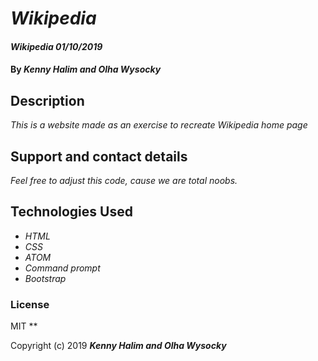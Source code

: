 # _Wikipedia_

#### _Wikipedia 01/10/2019_

#### By _**Kenny Halim and Olha Wysocky**_

## Description

_This is a website made as an exercise to recreate Wikipedia home page_

## Support and contact details

_Feel free to adjust this code, cause we are total noobs._

## Technologies Used

* _HTML_
* _CSS_
* _ATOM_
* _Command prompt_
* _Bootstrap_

### License
MIT
**

Copyright (c) 2019 **_Kenny Halim  and Olha Wysocky_**
